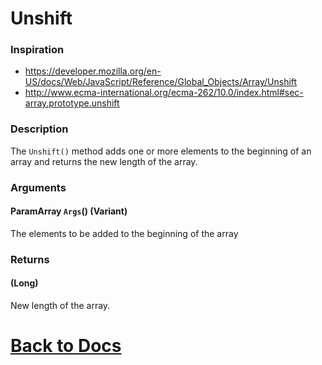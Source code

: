 # Unshift

### Inspiration
* https://developer.mozilla.org/en-US/docs/Web/JavaScript/Reference/Global_Objects/Array/Unshift
* http://www.ecma-international.org/ecma-262/10.0/index.html#sec-array.prototype.unshift

### Description
The `Unshift()` method adds one or more elements to the beginning of an array and returns the new length of the array.

### Arguments
#### ParamArray `Args`() (Variant) 
The elements to be added to the beginning of the array

### Returns
#### (Long) 
New length of the array.

# [Back to Docs](https://senipah.github.io/VBA-DynamicArray/)